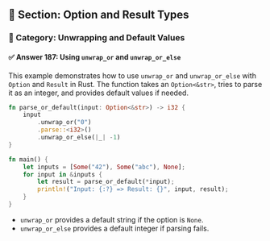 ## 📘 Section: Option and Result Types  
### 🔹 Category: Unwrapping and Default Values  
#### ✅ Answer 187: Using `unwrap_or` and `unwrap_or_else`

This example demonstrates how to use `unwrap_or` and `unwrap_or_else` with `Option` and `Result` in Rust. The function takes an `Option<&str>`, tries to parse it as an integer, and provides default values if needed.

```rust
fn parse_or_default(input: Option<&str>) -> i32 {
    input
        .unwrap_or("0")
        .parse::<i32>()
        .unwrap_or_else(|_| -1)
}

fn main() {
    let inputs = [Some("42"), Some("abc"), None];
    for input in &inputs {
        let result = parse_or_default(*input);
        println!("Input: {:?} => Result: {}", input, result);
    }
}
```

- `unwrap_or` provides a default string if the option is `None`.
- `unwrap_or_else` provides a default integer if parsing fails.
